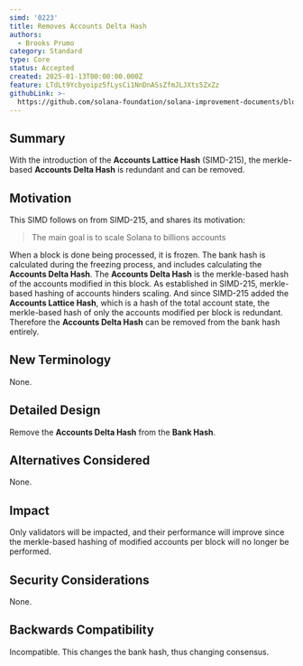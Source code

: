 ```yaml
---
simd: '0223'
title: Removes Accounts Delta Hash
authors:
  - Brooks Prumo
category: Standard
type: Core
status: Accepted
created: 2025-01-13T00:00:00.000Z
feature: LTdLt9Ycbyoipz5fLysCi1NnDnASsZfmJLJXts5ZxZz
githubLink: >-
  https://github.com/solana-foundation/solana-improvement-documents/blob/main/proposals/0223-anything.md
---
```


## Summary

With the introduction of the **Accounts Lattice Hash** (SIMD-215), the
merkle-based **Accounts Delta Hash** is redundant and can be removed.


## Motivation

This SIMD follows on from SIMD-215, and shares its motivation:

> The main goal is to scale Solana to billions accounts

When a block is done being processed, it is frozen.  The bank hash is
calculated during the freezing process, and includes calculating the **Accounts
Delta Hash**.  The **Accounts Delta Hash** is the merkle-based hash of the
accounts modified in this block.  As established in SIMD-215, merkle-based
hashing of accounts hinders scaling.  And since SIMD-215 added the **Accounts
Lattice Hash**, which is a hash of the total account state, the merkle-based
hash of only the accounts modified per block is redundant.  Therefore the
**Accounts Delta Hash** can be removed from the bank hash entirely.


## New Terminology

None.


## Detailed Design

Remove the **Accounts Delta Hash** from the **Bank Hash**.


## Alternatives Considered

None.


## Impact

Only validators will be impacted, and their performance will improve since the
merkle-based hashing of modified accounts per block will no longer be
performed.


## Security Considerations

None.


## Backwards Compatibility

Incompatible. This changes the bank hash, thus changing consensus.
